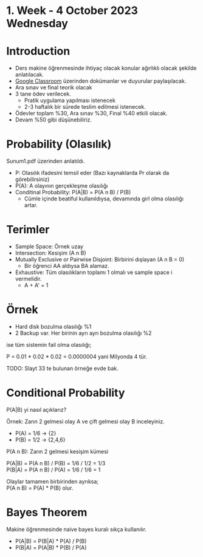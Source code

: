 # 1. Week - 4 October 2023 Wednesday

# Introduction
* Ders makine öğrenmesinde ihtiyaç olacak konular ağırlıklı olacak şekilde anlatılacak.
* [Google Classroom](https://classroom.google.com/u/0/c/NjI3MjMxNzQ5NDY1?hl=en) üzerinden dokümanlar ve duyurular paylaşılacak.
* Ara sınav ve final teorik olacak
* 3 tane ödev verilecek.
  * Pratik uygulama yapılması istenecek
  * 2-3 haftalık bir sürede teslim edilmesi istenecek.
* Ödevler toplam %30, Ara sınav %30, Final %40 etkili olacak.
* Devam %50 gibi düşünebiliriz.

# Probability (Olasılık)
Sunum1.pdf üzerinden anlatıldı.

* P: Olasılık ifadesini temsil eder (Bazı kaynaklarda Pr olarak da görebilirsiniz)
* P(A): A olayının gerçekleşme olasılığı
* Conditinal Probability: P(A|B) = P(A n B) / P(B)
  * Cümle içinde beatiful kullanıldıysa, devamında girl olma olasılığı artar.

# Terimler
* Sample Space: Örnek uzay
* Intersection: Kesişim (A n B)
* Mutually Exclusive or Pairwise Disjoint: Birbirini dışlayan (A n B = 0)
  * Bir öğrenci AA aldıysa BA alamaz.
* Exhaustive: Tüm olasılıkların toplamı 1 olmalı ve sample space i vermelidir.
  * A + A' = 1


# Örnek
* Hard disk bozulma olasılığı %1
* 2 Backup var. Her birinin ayrı ayrı bozulma olasılığı %2

ise tüm sistemin fail olma olasılığı;  

P = 0.01 * 0.02 * 0.02 = 0.0000004 yani Milyonda 4 tür.

TODO: Slayt 33 te bulunan örneğe evde bak.

# Conditional Probability

P(A|B) yi nasıl açıklarız?


Örnek: Zarın 2 gelmesi olay A ve çift gelmesi olay B inceleyiniz.
* P(A) = 1/6 -> {2} 
* P(B) = 1/2 -> {2,4,6}

P(A n B): Zarın 2 gelmesi kesişim kümesi

P(A|B) = P(A n B) / P(B) = 1/6 / 1/2 = 1/3  
P(B|A) = P(A n B) / P(A) = 1/6 / 1/6 = 1  

Olaylar tamamen birbirinden ayrıksa;  
P(A n B) = P(A) * P(B) olur.

# Bayes Theorem
Makine öğrenmesinde naive bayes kuralı sıkça kullanılır.

* P(A|B) = P(B|A) * P(A) / P(B)
* P(B|A) = P(A|B) * P(B) / P(A)